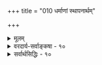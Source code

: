 +++
title = "010 धर्माणां स्थापनार्थम्"

+++
<details><summary>मूलम्</summary>

धर्माणां स्थापनार्थं स्वयमपि भजते शासिता शासनं स्वं स्वस्यापि प्रत्यवायानभिनयति नृणां पापभीतिं विधित्सुः ।  
शुद्धैस्स्वेच्छावतारैर्भजति सुलभतां तावतोत्पत्त्यनूक्तिः प्रोक्तो विष्णुश्शिखायामपि हि स पुरुषः प्राप्ततारार्धमात्रः ॥ १० ॥
</details>

<details><summary>वरदार्य-सर्वाङ्कषा - १०</summary>

T 



ननु 'वेदवे परे पुंसि जाते दशरथात्मजे' इत्यादौ वेदप्रतिपाद्यः परमात्मैव दशरथपुत्रो रामो जात इति रामाद्यवताराणां भगवद्रूपत्वमुच्यते, तथा सर्वसंमतं च । 'अजायमानो बहुधा विजायते' ( तै. आ.) इति. श्रुतिसिद्धं चैतत् । तत्र च सीतावियोगप्रयुक्तप्रलापादिकं प्रसिद्धम् । अतश्च परमात्मनोऽपि दुःखादिदर्शनात्, तस्यापि कर्मवश्यत्वमनिवार्यमित्याशङ्कां समाधत्ते - धर्माणामित्यादिना । **धर्माणाम्** = वर्णाश्रमादिरूपाणां धर्माणाम् **स्थापनार्थम्** =स्थिरीकरणार्थम् **शासिता** = स्वयं शासनकर्ता सन्नपि भगवान् **स्वम्** = **स्वीयम्** = स्वेन विरचितम् शासनम् स्वयमपि **भजते** = **सेवते** = अनुसरति । **नृणाम्** = अल्पप्रज्ञानां नराणाम् **पापभीतिम्** = पापेभ्यो भयम् **विधित्सुः** = **विधातुम्** = आधातुम् इच्छन् स्वस्यापि **प्रत्यवायान्** = पापानि अभिनयति । 'पूर्वं मया नूनमभीप्सितानि पापानि कर्माण्यसकृत्कृतानि' (रा. 3-63 - 4 ) इत्यादौ हि तथा दृश्यते । ननु यदि रामादिरूपेण जायते, तर्हि 'जातस्य हि ध्रुवो मृत्युः' ( गी. 2-27 ) इति मरणमप्यावश्यकमेवेत्यत्राह शुद्धैरित्यादि । **शुद्धैः** = कर्मसंबन्धरहितैः **स्वेच्छावतारैः** = स्वीयेच्छयैव प्रयुक्तैः **अवतारैः** = रामकृष्णाद्यवतारैः **सुलभताम्** =सकलमनुजनयनविषयताम् भजति । **तावता** = स्वेच्छाप्रयुक्तत्वेन कर्मकृतत्वाभावात् **उत्पत्त्यनूक्तिः** = ‘विजायतेः' इत्यनुवादः । सर्वमिदं केन प्रमाणेनोच्यते ? प्रत्युत 'ब्रह्मविष्णुरुद्रेन्द्रास्ते सर्वे संप्रसूयन्ते ' (अथ. शि.) इति विष्णोरुत्पत्तिः श्रुतः इत्यत्र - प्रोक्त इत्यादि । सः **पुरुषः** = पुरुषोत्तमो भगवान् **शिखायामपि** = नारायणाथर्वशिखायामपि **सः** = प्रसिद्धः **पुरुषः** = पुरुषपदवाच्यः विष्णुः प्राप्तता- **रार्धमात्रः=प्राप्तः** =क्रमशोऽधिदेवतात्वेन प्राप्तः **तारस्य** = प्रणवस्य अर्धमात्रा येनेति बहुव्रीहिः। अथर्वशिरसि अकारोकारमकारनादात्मकस्य प्रणवस्य सार्धत्रिमात्रात्मकस्यान्तिमोऽर्धमात्रा नांद इत्युच्यते । अथर्वशिरसि 'चतुर्थी विद्युमती सर्ववर्णा पुरुषदैवत्या' (1) इति प्रणवे प्रधानस्य नादस्याधिदेवः पुरुष इत्युच्यते । अतश्च यत्र 'शिव एको ध्येयश्शिवङ्करस्सर्वमन्यत्परित्यज्य' ( 2 ) इति श्रूयते, तत्रैव नादस्याधिदेवता पुरुष इत्युच्यते । पुरुषश्च विष्णुरेवेति स्थापितमेव । अतश्च विष्णोस्सर्वोत्तमत्वसिद्धिः॥ 

ननु भो ब्रह्मन् ! कं वञ्चयस्येवम् ? अथर्वशिरसि किल विष्णोः सृज्यत्वं प्रदर्शितम् । प्रणवार्थेषु च 'प्रथमा रक्ता ब्राह्मी ब्रह्मदैवत्या द्वितीया शुभा शुक्का रौद्री रुद्रदैवत्या तृतीया कृष्णा विष्णुमती विष्णुदैवत्या' इति विष्णुः नादाधिदेवपुरुषापेक्षयावरः प्रत्यपादि । कथं विष्णुपुरुषयोरभेदोऽभिधीयते त्वया ! किञ्च 'ब्रह्मविष्णु- 



376 

[विष्णुपारम्ये प्रमाणानि ] 

156. आद्यं रामायणं तत् स च निगमगणे पञ्चमः पञ्चरात्रं 

सत्त्वोपज्ञं पुराणं मनुमुखमुनिभिर्निर्मितं धर्मशास्त्रम् । 

रुद्रेन्द्रास्ते सर्वे संप्रसूयन्ते' (2) इति तत्रैव विष्णोस्सृज्यत्वस्य श्रवणात् कथं तस्य परत्वसंभव इति चेत्, रुद्रस्यापि तत्र सृज्यत्वश्रवणात् तव वा कथमिष्टसिद्धिः ? अयि भोः ! न वयं रुद्रपारम्यवादिनः । वयं हि ब्रह्मवादिनः । अतः शिवस्यापि पारम्यं नास्ति, न वा विष्णोः । ब्रह्म तु त्रिमूर्त्यतीतम् । तदेव च परमं तत्त्वम् । पुरुषपदमपि ब्रह्मपर्यायमेव - 'आत्मैवेदमग्र आसीत्पुरुषविधः' (बृ. 3-4-1) इति दर्शनात् ; न तथा विष्णुपदमिति चेत् — भो ब्रह्मवादिन् ! इदमत्रावधीयताम्- 

ब्राह्मणा अभवन् सर्वे कृते ब्रह्मपरायणाः । तस्मात्तु लेशतो भ्रष्टास्त्रेतायां यज्ञमाश्रिताः ॥ द्विविधावप्यमू मार्गों निराकारप्रधानकौ । यज्ञाद्धीनाः द्वापरे च कर्मयोगं समाश्रिताः ॥ कलौ ततोऽपि हीनास्ते केवलां भावनां श्रिताः । देवतानुग्रहेणैव श्रेयोऽवाप्तिः कलौ युगे ॥ विष्णोर्देवोत्तमत्वं च पूर्वमुक्तं सुविस्तरात् । भवन्तस्तु वृथा, हन्त ! दीक्षितेन प्रतारिताः ॥ शैवपारम्यभावेन वैष्णवान् दूषयन्त्यहो ! न युष्माकमिदं युक्तं शङ्करार्यानुयायिनाम् ॥ इत्याद्यवादि बहुधा शैववैष्णवकश्मले । सप्रमाणं च श्रीकण्ठसमालोचन ईक्ष्यताम् ॥ 

THE 

तथा च प्रकृते प्रणवे प्रधानभूतस्य नादस्य वाच्या देवतैव प्रधानभूता । अत एव 'सर्ववर्णा' इति सर्वात्मकत्वं तस्योच्यत इति नारायणपारम्यसिद्धिर्निष्प्रत्यूहा ॥ १० ॥
</details>

<details><summary>सर्वार्थसिद्धिः - १०</summary>

धर्माणां स्थापनार्थं स्वयमपि भजते शासिता शासनं स्वं  
स्वस्यापि प्रत्यवायानभिनयति नृणां पापभीतिं विधित्सुः ।  
शुद्धैस्स्वेच्छावतारैर्भजति सुलभतां तावतोत्पत्त्यनूक्तिः  
प्रोक्तो विष्णुश्शिखायामपि हि स पुरुषः प्राप्ततारार्धभात्रः ॥ १० ॥  
नन्ववतारेषु भगवतश्शास्त्रार्थानुष्ठानं तत्फलभोगश्च श्रुतिस्मृतिषु बहुधा दृश्यते । अतस्तस्यापि कर्मवश्यत्वं स्यादित्यत्राह - धर्माणामिति ॥ तदेतत् 'न मे पार्थास्ति कर्तव्यम्', 'धर्मसंस्थापनार्थाये'त्यादिभिस्सिद्धम् । यद्यपि 'जनितेन्द्रस्य जनितोऽत विष्णोरित्ये'तत् प्रीणनद्रव्यप्रशंसार्थं, तथाऽप्यथर्वशिखायां 'ब्रह्मविष्णुरुद्रेन्द्रास्ते सर्वे संप्रसूयन्त' इति ब्रह्मादेरिव भगवतोऽपि प्रसूतिः श्रूयते । अतस्तदतिरिक्तं कारणं तत्र ध्येयतयोच्यत इत्यत्राह - शुद्धैरिति । अकर्महेतुकैरप्राकृतैरित्यर्थः । सौलभ्यार्थावतारानुवादस्तस्यैव सर्वकारणस्य ध्येयत्वविधानार्थमिति भावः । तत्रैव प्रणवनिरूपणे स्वार्थस्थापनं व्यनक्ति - प्रोक्त इति । प्रणवस्य तिसृणां मात्राणां वर्णभेदांस्त्रिमूर्तिदेवताकत्वं चोक्त्वा तस्य चतुर्थ्या अर्धमात्रायास्सर्ववर्णत्वं पुरुषदेवताकत्वं चोक्तम् । स च पुरुषः 'सृष्टिस्थित्यन्तकरणीमित्यादावुक्त एव जनार्दनः । 'तस्य हैतस्य पुरुषस्य रूपं यथा माहारजनं वासः 'यथा पाण्ड्वाविकं' 'यथेन्द्रगोप' इत्यादिना च पुरुषस्य सर्ववर्णविग्रहः श्रुतः । भारतादौ च विश्वरूपादिविग्रहे व्यक्तमेतत् । 'भगवानिति शब्दोऽयं तथा पुरुष' इत्यपि । निरुपाधी च वर्तेते वासुदेवे सनातने ॥ इति च स्मर्यते इति ॥ १० ॥
</details>


